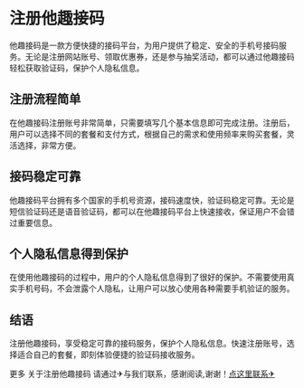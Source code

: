 # 注册他趣接码

他趣接码是一款方便快捷的接码平台，为用户提供了稳定、安全的手机号接码服务。无论是注册网站账号、领取优惠券，还是参与抽奖活动，都可以通过他趣接码轻松获取验证码，保护个人隐私信息。

## 注册流程简单

在他趣接码注册账号非常简单，只需要填写几个基本信息即可完成注册。注册后，用户可以选择不同的套餐和支付方式，根据自己的需求和使用频率来购买套餐，灵活选择，非常方便。

## 接码稳定可靠

他趣接码平台拥有多个国家的手机号资源，接码速度快，验证码稳定可靠。无论是短信验证码还是语音验证码，都可以在他趣接码平台上快速接收，保证用户不会错过重要信息。

## 个人隐私信息得到保护

在使用他趣接码的过程中，用户的个人隐私信息得到了很好的保护。不需要使用真实手机号码，不会泄露个人隐私，让用户可以放心使用各种需要手机验证的服务。

## 结语

注册他趣接码，享受稳定可靠的接码服务，保护个人隐私信息。快速注册账号，选择适合自己的套餐，即刻体验便捷的验证码接收服务。

更多 关于注册他趣接码 请通过✈与我们联系，感谢阅读,谢谢！[点这里联系✈](https://ads.k02.cc)